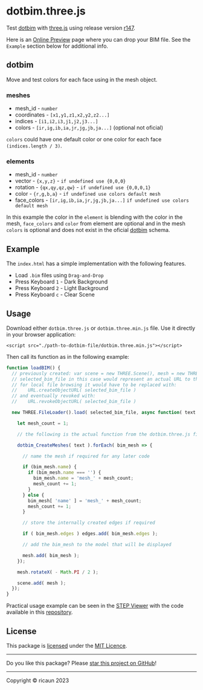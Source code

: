 # dotbim.three.js

Test [dotbim](https://github.com/paireks/dotbim) with [three.js](https://github.com/mrdoob/three.js) using release version [r147](https://github.com/mrdoob/three.js/releases/tag/r147).

Here is an [Online Preview](https://htmlpreview.github.io/?https://github.com/ricaun/dotbim.three.js/blob/master/index.html) page where you can drop your BIM file. See the `Example` section below for additional info.

## dotbim

Move and test colors for each face using in the mesh object.

### meshes
* mesh_id - `number`
* coordinates - `[x1,y1,z1,x2,y2,z2...]`
* indices - `[i1,i2,i3,j1,j2,j3...]`
* colors - `[ir,ig,ib,ia,jr,jg,jb,ja...]` (optional not oficial)

`colors` could have one default color or one color for each face `(indices.length / 3)`.

### elements
* mesh_id - `number`
* vector - `{x,y,z}` - `if undefined use {0,0,0}`
* rotation - `{qx,qy,qz,qw}` - `if undefined use {0,0,0,1}`
* color - `{r,g,b,a}` - `if undefined use colors default mesh`
* face_colors - `[ir,ig,ib,ia,jr,jg,jb,ja...]` `if undefined use colors default mesh`

In this example the color in the `element` is blending with the color in the mesh, `face_colors` and `color` from element are optional and in the mesh `colors` is optional and does not exist in the oficial [dotbim](https://github.com/paireks/dotbim) schema.

## Example

The `index.html` has a simple implementation with the following features.

* Load `.bim` files using `Drag-and-Drop`
* Press Keyboard `1` - Dark Background
* Press Keyboard `2` - Light Background
* Press Keyboard `c` - Clear Scene

## Usage

Download either `dotbim.three.js` or `dotbim.three.min.js` file. Use it directly in your browser application:

`<script src="./path-to-dotbim-file/dotbim.three.min.js"></script>`

Then call its function as in the following example:

```js
function loadBIM() {
  // previously created: var scene = new THREE.Scene(), mesh = new THREE.Object3D(), edges = new THREE.Group();
  // selected_bim_file in this case would represent an actual URL to the BIM model
  // for local file browsing it would have to be replaced with:
  //    URL.createObjectURL( selected_bim_file )
  // and eventually revoked with:
  //    URL.revokeObjectURL( selected_bim_file )

  new THREE.FileLoader().load( selected_bim_file, async function( text ) {

    let mesh_count = 1;

    // the following is the actual function from the dotbim.three.js file

    dotbim_CreateMeshes( text ).forEach( bim_mesh => {

      // name the mesh if required for any later code

      if (bim_mesh.name) {
        if (bim_mesh.name === '') {
          bim_mesh.name = 'mesh_' + mesh_count;
          mesh_count += 1;
        }
      } else {
        bim_mesh[ 'name' ] = 'mesh_' + mesh_count;
        mesh_count += 1;
      }

      // store the internally created edges if required

      if ( bim_mesh.edges ) edges.add( bim_mesh.edges );

      // add the bim_mesh to the model that will be displayed

      mesh.add( bim_mesh );
    });

    mesh.rotateX( - Math.PI / 2 );

    scene.add( mesh );
  });
}
```

Practical usage example can be seen in the [STEP Viewer](https://githubdragonfly.github.io/viewers/templates/STEP%20Viewer.html) with the code available in this [repository](https://github.com/GitHubDragonFly/GitHubDragonFly.github.io/tree/main/viewers/).

## License

This package is [licensed](LICENSE) under the [MIT Licence](https://en.wikipedia.org/wiki/MIT_License).

---

Do you like this package? Please [star this project on GitHub](../../stargazers)!

---

Copyright © ricaun 2023
